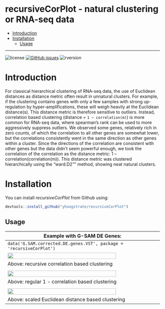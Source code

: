 recursiveCorPlot - natural clustering or RNA-seq data
================

-   <a href="#introduction" id="toc-introduction">Introduction</a>
-   <a href="#installation" id="toc-installation">Installation</a>
    -   <a href="#usage" id="toc-usage">Usage</a>

<!-- README.md is generated from README.Rmd through: devtools::build_readme() . Please edit that file -->

------------------------------------------------------------------------

![license](https://img.shields.io/badge/license-GPL--3-blue.svg)
[![GitHub
issues](https://img.shields.io/github/issues/yhoogstrate/recursiveCorPlot.svg)]()
![rversion](https://img.shields.io/badge/R%20version-%3E4.1.0-lightgrey.svg)

# Introduction

For classical hierarchical clustering of RNA-seq data, the use of
Euclidean distances as distance metric often result in unnatural
clusters. For example, if the clustering contains genes with only a few
samples with strong up-regulation by hyper-amplifications, these will
weigh heavily at the Euclidean distance(s). This distance metric is
therefore sensitive to outliers. Instead, correlation based clustering
(distance = `1 – correlation(m)`) is more common for RNA-seq data, where
spearman’s rank can be used to more aggressively suppress outliers. We
observed some genes, relatively rich in zero counts, of which the
correlation to all other genes are somewhat lower, but the correlations
consistently went in the same direction as other genes within a cluster.
Since the directions of the correlation are consistent with other genes
but the data didn’t seem powerful enough, we took the correlation of the
correlation as the distance metric: 1 – correlation(correlation(m)).
This distance metric was clustered hierarchically using the “ward.D2””
method, showing neat natural clusters.

# Installation

You can install *recursiveCorPlot* from Github using:

``` r
devtools::install_github("yhoogstrate/recursiveCorPlot")
```

## Usage

| Example with G-SAM DE Genes:                                                                                  |
|---------------------------------------------------------------------------------------------------------------|
| `data('G.SAM.corrected.DE.genes.VST', package = 'recursiveCorPlot')`                                          |
| <img src="https://github.com/yhoogstrate/recursiveCorPlot/raw/master/extern/cor_cor_.png" width="85%">        |
| Above: recursive correlation based clustering                                                                 |
|                                                                                                               |
| <img src="https://github.com/yhoogstrate/recursiveCorPlot/raw/master/extern/cor.png" width="85%">             |
| Above: regular 1 - correlation based clustering                                                               |
|                                                                                                               |
| <img src="https://github.com/yhoogstrate/recursiveCorPlot/raw/master/extern/scale_euclidean.png" width="85%"> |
| Above: scaled Euclidean distance based clustering                                                             |
